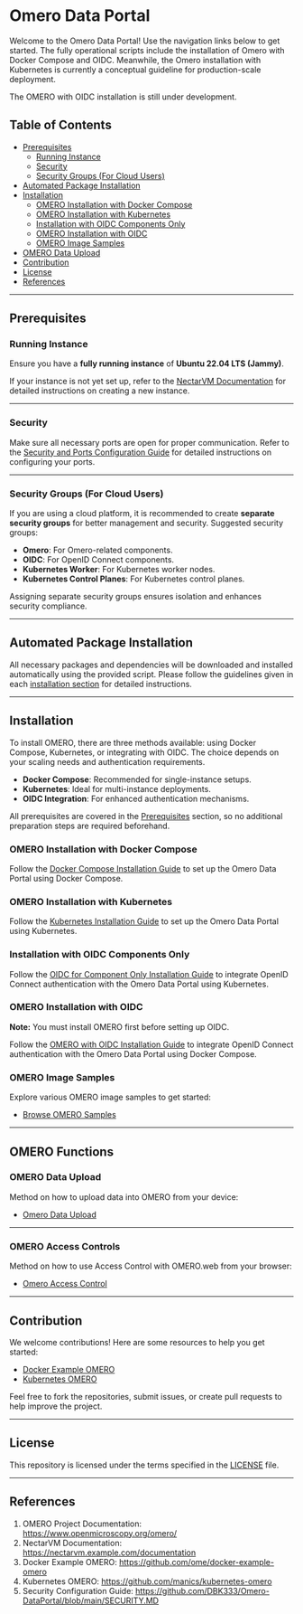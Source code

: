 # Omero Data Portal

Welcome to the Omero Data Portal! Use the navigation links below to get started. The fully operational scripts include the installation of Omero with Docker Compose and OIDC. Meanwhile, the Omero installation with Kubernetes is currently a conceptual guideline for production-scale deployment.

The OMERO with OIDC installation is still under development.

## Table of Contents

- [Prerequisites](#prerequisites)
  - [Running Instance](#running-instance)
  - [Security](#security)
  - [Security Groups (For Cloud Users)](#security-groups-for-cloud-users)
- [Automated Package Installation](#automated-package-installation)
- [Installation](#installation)
  - [OMERO Installation with Docker Compose](#omero-installation-with-docker-compose)
  - [OMERO Installation with Kubernetes](#omero-installation-with-kubernetes)
  - [Installation with OIDC Components Only](#installation-with-oidc-components-only)
  - [OMERO Installation with OIDC](#omero-installation-with-oidc)
  - [OMERO Image Samples](#omero-image-samples)
- [OMERO Data Upload](#omero-data-upload)
- [Contribution](#contribution)
- [License](#license)
- [References](#references)

---

## Prerequisites

### Running Instance

Ensure you have a **fully running instance** of **Ubuntu 22.04 LTS (Jammy)**.

If your instance is not yet set up, refer to the [NectarVM Documentation](https://nectarvm.example.com/documentation) for detailed instructions on creating a new instance.

---

### Security

Make sure all necessary ports are open for proper communication. Refer to the [Security and Ports Configuration Guide](https://github.com/DBK333/Omero-DataPortal/blob/main/SECURITY.MD) for detailed instructions on configuring your ports.

---

### Security Groups (For Cloud Users)

If you are using a cloud platform, it is recommended to create **separate security groups** for better management and security. Suggested security groups:

- **Omero**: For Omero-related components.
- **OIDC**: For OpenID Connect components.
- **Kubernetes Worker**: For Kubernetes worker nodes.
- **Kubernetes Control Planes**: For Kubernetes control planes.

Assigning separate security groups ensures isolation and enhances security compliance.

---

## Automated Package Installation

All necessary packages and dependencies will be downloaded and installed automatically using the provided script. Please follow the guidelines given in each [installation section](#installation) for detailed instructions.

---

## Installation

To install OMERO, there are three methods available: using Docker Compose, Kubernetes, or integrating with OIDC. The choice depends on your scaling needs and authentication requirements.

- **Docker Compose**: Recommended for single-instance setups.
- **Kubernetes**: Ideal for multi-instance deployments.
- **OIDC Integration**: For enhanced authentication mechanisms.

All prerequisites are covered in the [Prerequisites](#prerequisites) section, so no additional preparation steps are required beforehand.

### OMERO Installation with Docker Compose

Follow the [Docker Compose Installation Guide](https://github.com/DBK333/Omero-DataPortal/blob/main/InstallationDockerCompose) to set up the Omero Data Portal using Docker Compose.

### OMERO Installation with Kubernetes

Follow the [Kubernetes Installation Guide](https://github.com/DBK333/Omero-DataPortal/tree/main/InstallationKubernetes) to set up the Omero Data Portal using Kubernetes.

### Installation with OIDC Components Only

Follow the [OIDC for Component Only Installation Guide](https://github.com/DBK333/Omero-DataPortal/tree/main/InstallationOIDC) to integrate OpenID Connect authentication with the Omero Data Portal using Kubernetes.

### OMERO Installation with OIDC

**Note:** You must install OMERO first before setting up OIDC.

Follow the [OMERO with OIDC Installation Guide](https://github.com/DBK333/Omero-DataPortal/tree/main/InstallationOmeroWithOIDC) to integrate OpenID Connect authentication with the Omero Data Portal using Docker Compose.

### OMERO Image Samples

Explore various OMERO image samples to get started:

- [Browse OMERO Samples](https://github.com/DBK333/Omero-DataPortal/tree/main/OmeroImageSamples)

---

## OMERO Functions

### OMERO Data Upload

Method on how to upload data into OMERO from your device:

- [Omero Data Upload](https://github.com/DBK333/Omero-DataPortal/blob/main/DATAUPLOAD.MD)

---

### OMERO Access Controls

Method on how to use Access Control with OMERO.web from your browser:

- [Omero Access Control](https://github.com/DBK333/Omero-DataPortal/blob/main/DATAACCESS.MD)

---

## Contribution

We welcome contributions! Here are some resources to help you get started:

- [Docker Example OMERO](https://github.com/ome/docker-example-omero)
- [Kubernetes OMERO](https://github.com/manics/kubernetes-omero)

Feel free to fork the repositories, submit issues, or create pull requests to help improve the project.

---

## License

This repository is licensed under the terms specified in the [LICENSE](LICENSE) file.

---

## References

1. OMERO Project Documentation: https://www.openmicroscopy.org/omero/
2. NectarVM Documentation: https://nectarvm.example.com/documentation
3. Docker Example OMERO: https://github.com/ome/docker-example-omero
4. Kubernetes OMERO: https://github.com/manics/kubernetes-omero
5. Security Configuration Guide: https://github.com/DBK333/Omero-DataPortal/blob/main/SECURITY.MD
